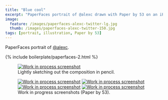 ```yaml
---
title: "Blue cool"
excerpt: "PaperFaces portrait of @alexc drawn with Paper by 53 on an iPad."
image: 
  feature: /images/paperfaces-alexc-twitter-lg.jpg
  thumb: /images/paperfaces-alexc-twitter-150.jpg
tags: [portrait, illustration, Paper by 53]
---
```


PaperFaces portrait of <a href="http://twitter.com/alexc">@alexc</a>.

{% include boilerplate/paperfaces-2.html %}

<figure>
	<a href="{{ site.url }}/images/paperfaces-alexc-process-1-lg.jpg"><img src="{{ site.url }}/images/paperfaces-alexc-process-1-750.jpg" alt="Work in process screenshot"></a>
	<figcaption>Lightly sketching out the composition in pencil.</figcaption>
</figure>

<figure class="half">
	<a href="{{ site.url }}/images/paperfaces-alexc-process-2-lg.jpg"><img src="{{ site.url }}/images/paperfaces-alexc-process-2-600.jpg" alt="Work in process screenshot"></a>
	<a href="{{ site.url }}/images/paperfaces-alexc-process-3-lg.jpg"><img src="{{ site.url }}/images/paperfaces-alexc-process-3-600.jpg" alt="Work in process screenshot"></a>
	<a href="{{ site.url }}/images/paperfaces-alexc-process-4-lg.jpg"><img src="{{ site.url }}/images/paperfaces-alexc-process-4-600.jpg" alt="Work in process screenshot"></a>
	<a href="{{ site.url }}/images/paperfaces-alexc-process-5-lg.jpg"><img src="{{ site.url }}/images/paperfaces-alexc-process-5-600.jpg" alt="Work in process screenshot"></a>
	<figcaption>Work in progress screenshots (Paper by 53).</figcaption>
</figure>